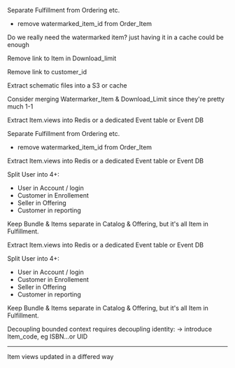 Separate Fulfillment from Ordering etc.
- remove watermarked_item_id from Order_Item



Do we really need the watermarked item? just having it in a cache could be enough

Remove link to Item in Download_limit

Remove link to customer_id

Extract schematic files into a S3 or cache

Consider merging Watermarker_Item & Download_Limit since they're pretty much 1-1




Extract Item.views into Redis or a dedicated Event table or Event DB


Separate Fulfillment from Ordering etc.
- remove watermarked_item_id from Order_Item

Extract Item.views into Redis or a dedicated Event table or Event DB

Split User into 4+: 
- User in Account / login
- Customer in Enrollement
- Seller in Offering
- Customer in reporting

Keep Bundle & Items separate in Catalog & Offering, but it's all Item in Fulfillment.

Extract Item.views into Redis or a dedicated Event table or Event DB

Split User into 4+: 
- User in Account / login
- Customer in Enrollement
- Seller in Offering
- Customer in reporting

Keep Bundle & Items separate in Catalog & Offering, but it's all Item in Fulfillment.

Decoupling bounded context requires decoupling identity: -> introduce Item_code, eg ISBN...or UID


---

Item views updated in a differed way

